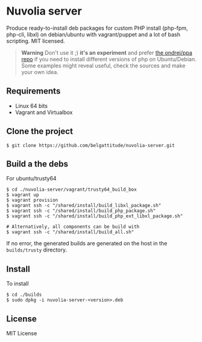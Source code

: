 # Nuvolia server

Produce ready-to-install deb packages for custom PHP install (php-fpm, php-cli, libxl) 
on debian/ubuntu with vagrant/puppet and a lot of bash scripting. MIT licensed.

> **Warning** Don't use it ;) **it's an experiment** and prefer [the ondrej/ppa repo](https://launchpad.net/~ondrej/+archive/ubuntu/php)
> if you need to install different versions of php on Ubuntu/Debian.    
> Some examples might reveal useful, check the sources and make your own idea. 

## Requirements

- Linux 64 bits
- Vagrant and Virtualbox

## Clone the project

```shell
$ git clone https://github.com/belgattitude/nuvolia-server.git
```

## Build a the debs

For ubuntu/trusty64

```shell
$ cd ./nuvolia-server/vagrant/trusty64_build_box
$ vagrant up
$ vagrant provision 
$ vagrant ssh -c "/shared/install/build_libxl_package.sh"
$ vagrant ssh -c "/shared/install/build_php_package.sh"
$ vagrant ssh -c "/shared/install/build_php_ext_libxl_package.sh"

# Alternatively, all components can be build with
$ vagrant ssh -c "/shared/install/build_all.sh"
```

If no error, the generated builds are generated on the host in the `builds/trusty` directory.

## Install

To install

```shell
$ cd ./builds
$ sudo dpkg -i nuvolia-server-<version>.deb
```

## License

MIT License

